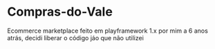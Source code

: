 # Compras-do-Vale
Ecommerce marketplace feito em playframework 1.x por mim a 6 anos atrás, decidi liberar o código jáo que não utilizei
